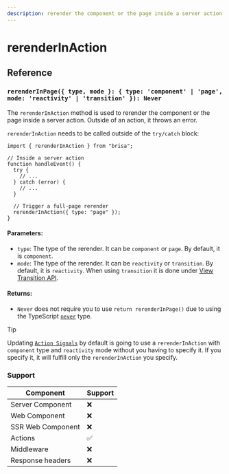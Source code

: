 ```yaml
---
description: rerender the component or the page inside a server action
---
```


# rerenderInAction

## Reference

### `rerenderInPage({ type, mode }: { type: 'component' | 'page', mode: 'reactivity' | 'transition' }): Never`

The `rerenderInAction` method is used to rerender the component or the page
inside a server action. Outside of an action, it throws an error.

`rerenderInAction` needs to be called outside of the `try/catch` block:

```tsx
import { rerenderInAction } from "brisa";

// Inside a server action
function handleEvent() {
  try {
    // ...
  } catch (error) {
    // ...
  }

  // Trigger a full-page rerender
  rerenderInAction({ type: "page" });
}
```

#### Parameters:

- `type`: The type of the rerender. It can be `component` or `page`. By default, it is `component`.
- `mode`: The type of the rerender. It can be `reactivity` or `transition`. By default, it is `reactivity`. When using `transition` it is done under [View Transition API](https://developer.mozilla.org/en-US/docs/Web/API/View_Transitions_API).

#### Returns:

- `Never` does not require you to use `return rerenderInPage()` due to using the TypeScript [`never`](https://www.typescriptlang.org/docs/handbook/2/functions.html#never) type.

> [!TIP]
>
> Updating [`Action Signals`](/building-your-application/data-fetching/server-actions#action-signals) by default is going to use a `rerenderInAction` with `component` type and `reactivity` mode without you having to specify it. If you specify it, it will fulfill only the `rerenderInAction` you specify.

### Support

| Component         | Support |
| ----------------- | ------- |
| Server Component  | ❌      |
| Web Component     | ❌      |
| SSR Web Component | ❌      |
| Actions           | ✅      |
| Middleware        | ❌      |
| Response headers  | ❌      |
